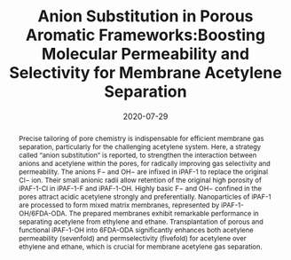 ---
title: "Anion Substitution in Porous Aromatic Frameworks:Boosting  Molecular Permeability and Selectivity for Membrane Acetylene Separation"
authors:
- Panpan Zhang
- Xiaoqin Zou
- Jian Song
- Yuyang Tian
- You-Liang Zhu
- Guangli Yu
- Ye Yuan
- Guangshan Zhu
date: "2020-07-29"
doi: "10.1002/adma.201907449"
publication_types: ["期刊文章"]
publication: "Advanced Materials"
abstract: "<!--more-->
Precise tailoring of pore chemistry is indispensable for  efficient membrane gas separation, particularly for the challenging  acetylene system. Here, a strategy called “anion substitution” is  reported, to strengthen the interaction between anions and acetylene  within the pores, for radically improving gas selectivity and  permeability. The anions F− and OH− are infixed in iPAF-1 to replace the  original Cl− ion. Their small anionic radii allow retention of the  original high porosity of iPAF-1-Cl in iPAF-1-F and iPAF-1-OH. Highly  basic F− and OH− confined in the pores attract acidic acetylene strongly  and preferentially. Nanoparticles of iPAF-1 are processed to form mixed  matrix membranes, represented by iPAF-1-OH/6FDA-ODA. The prepared  membranes exhibit remarkable performance in separating acetylene from  ethylene and ethane. Transplantation of porous and functional iPAF-1-OH  into 6FDA-ODA significantly enhances both acetylene permeability  (sevenfold) and permselectivity (fivefold) for acetylene over ethylene  and ethane, which is crucial for membrane acetylene gas separation."
url_pdf: "https://onlinelibrary.wiley.com/doi/abs/10.1002/adma.201907449"
---